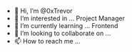 - 👋 Hi, I’m @0xTrevor
- 👀 I’m interested in ... Project Manager 
- 🌱 I’m currently learning ... Frontend
- 💞️ I’m looking to collaborate on ... 
- 📫 How to reach me ...

<!---
0xTrevor/0xTrevor is a ✨ special ✨ repository because its `README.md` (this file) appears on your GitHub profile.
You can click the Preview link to take a look at your changes.
--->
